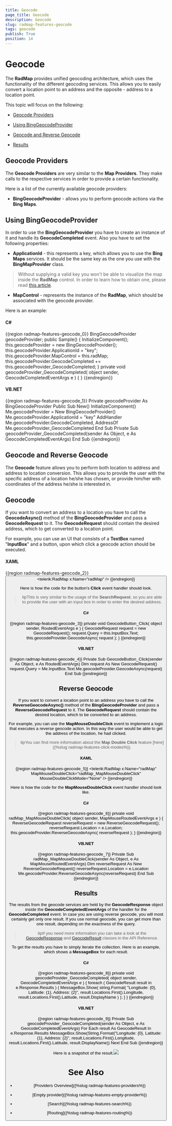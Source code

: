 ```yaml
---
title: Geocode
page_title: Geocode
description: Geocode
slug: radmap-features-geocode
tags: geocode
publish: True
position: 14
---
```


# Geocode



The __RadMap__ provides unified geocoding architecture,
        which uses the functionality of the different geocoding services. This allows
        you to easily convert a location point to an address and the opposite -
        address to a location point.
      

This topic will focus on the following:

* [Geocode Providers](#Geocode_Providers)

* [Using BingGeocodeProvider](#Using_BingGeocodeProvider)

* [Geocode and Reverse Geocode](#Geocode_and_Reverse_Geocode)

* [Results](#Results)

## Geocode Providers

The __Geocode Providers__ are very similar to the
          __Map Providers__. They make calls to the
          respective services in order to provide a certain functionality.
        

Here is a list of the currently available geocode providers:

* __BingGeocodeProvider__ - allows you to perform
              geocode actions via the __Bing Maps__.
            

## Using BingGeocodeProvider

In order to use the __BingGeocodeProvider__ you have to
          create an instance of it and handle its __GeocodeCompleted__
          event. Also you have to set the following properties:
        

* __ApplicationId__ - this represents a key, which allows
            you to use the __Bing Maps__ services. It should be the
            same key as the one you use with the __BingMapProvider__ class.
            

>Without supplying a valid key you won't be able to visualize the map
                inside the __RadMap__ control. In order to learn
                how to obtain one, please read [this article](http://msdn.microsoft.com/en-us/library/ee681900.aspx).
              

* __MapControl__ - represents the instance of the
              __RadMap__, which should be associated with the geocode provider.
            

Here is an example:

#### __C#__

{{region radmap-features-geocode_0}}
	BingGeocodeProvider geocodeProvider;
	public Sample()
	{
	    InitializeComponent();
	    this.geocodeProvider = new BingGeocodeProvider();
	    this.geocodeProvider.ApplicationId = "key";
	    this.geocodeProvider.MapControl = this.radMap;
	    this.geocodeProvider.GeocodeCompleted += this.geocodeProvider_GeocodeCompleted;
	}
	private void geocodeProvider_GeocodeCompleted( object sender, GeocodeCompletedEventArgs e )
	{
	}
	{{endregion}}



#### __VB.NET__

{{region radmap-features-geocode_1}}
	Private geocodeProvider As BingGeocodeProvider
	Public Sub New()
	 InitializeComponent()
	 Me.geocodeProvider = New BingGeocodeProvider()
	 Me.geocodeProvider.ApplicationId = "key"
	 AddHandler Me.geocodeProvider.GeocodeCompleted, AddressOf Me.geocodeProvider_GeocodeCompleted
	End Sub
	Private Sub geocodeProvider_GeocodeCompleted(sender As Object, e As GeocodeCompletedEventArgs)
	End Sub
	{{endregion}}



## Geocode and Reverse Geocode

The __Geocode__ feature allows you to perform both
          location to address and address to location conversion. This allows you
          to provide the user with the specific address of a location he/she has chosen,
          or provide him/her with coordinates of the address he/she is interested in.
        

## Geocode

If you want to convert an address to a location you have to call the
          __GeocodeAsync()__ method of the
          __BingGeocodeProvider__ and pass a
          __GeocodeRequest__ to it. The
          __GeocodeRequest__ should contain the desired address,
          which to get converted to a location point.
        

For example, you can use an UI that consists of a __TextBox__
          named "__InputBox__" and a button, upon which click
          a geocode action should be executed.
        

#### __XAML__

{{region radmap-features-geocode_2}}
	<StackPanel Width="600"
	            Height="480">
	    <TextBox x:Name="InputBox"
	                Margin="0,0,0,10"
	                Width="200"
	                HorizontalAlignment="Left" />
	    <Button x:Name="GeocodeButton"
	            Content="Search"
	            Click="GeocodeButton_Click"
	            Margin="0,0,0,10"
	            HorizontalAlignment="Left" />
	    <telerik:RadMap x:Name="radMap" />
	</StackPanel>
	{{endregion}}



Here is how the code for the button's __Click__
          event handler should look.
        

>tipThis is very similar to the usage of the __SearchRequest__,
            so you are able to provide the user with an input box in order to enter the desired address.
          

#### __C#__

{{region radmap-features-geocode_3}}
	private void GeocodeButton_Click( object sender, RoutedEventArgs e )
	{
	    GeocodeRequest request = new GeocodeRequest();
	    request.Query = this.InputBox.Text;
	    this.geocodeProvider.GeocodeAsync( request );
	}
	{{endregion}}



#### __VB.NET__

{{region radmap-features-geocode_4}}
	Private Sub GeocodeButton_Click(sender As Object, e As RoutedEventArgs)
	 Dim request As New GeocodeRequest()
	 request.Query = Me.InputBox.Text
	 Me.geocodeProvider.GeocodeAsync(request)
	End Sub
	{{endregion}}



## Reverse Geocode

If you want to convert a location point to an address you have to
          call the __ReverseGeocodeAsync()__ method of
          the __BingGeocodeProvider__ and pass a
          __ReverseGeocodeRequest__ to it. The
          __GeocodeRequest__ should contain the
          desired location, which to be converted to an address.
        

For example, you can use the __MapMouseDoubleClick__
          event to implement a logic that executes a reverse geocode action.
          In this way the user would be able to get the address of the
          location, he had clicked.
        

>tipYou can find more information about the __Map Double Click__ feature
            [here]({%slug radmap-features-click-modes%}).
          

#### __XAML__

{{region radmap-features-geocode_5}}
	<telerik:RadMap x:Name="radMap"
	                MapMouseDoubleClick="radMap_MapMouseDoubleClick"
	                MouseDoubleClickMode="None" />
	{{endregion}}



Here is how the code for the __MapMouseDoubleClick__
          event handler should look like.
        

#### __C#__

{{region radmap-features-geocode_6}}
	private void radMap_MapMouseDoubleClick( object sender, MapMouseRoutedEventArgs e )
	{
	    ReverseGeocodeRequest reverseRequest = new ReverseGeocodeRequest();
	    reverseRequest.Location = e.Location;
	    this.geocodeProvider.ReverseGeocodeAsync( reverseRequest );
	}
	{{endregion}}



#### __VB.NET__

{{region radmap-features-geocode_7}}
	Private Sub radMap_MapMouseDoubleClick(sender As Object, e As MapMouseRoutedEventArgs)
	 Dim reverseRequest As New ReverseGeocodeRequest()
	 reverseRequest.Location = e.Location
	 Me.geocodeProvider.ReverseGeocodeAsync(reverseRequest)
	End Sub
	{{endregion}}



## Results

The results from the geocode services are held by the
          __GeocodeResponse__ object inside the
          __GeocodeCompletedEventArgs__ of the handler
          for the __GeocodeCompleted__ event.
          In case you are using reverse geocode, you will most certainly get only one result.
          If you use normal geocode, you can get more than one result,
          depending on the exactness of the query.
        

>tipIf you need more information you can take a look at the
            [GeocodeResponse](http://www.telerik.com/help/silverlight/t_telerik_windows_controls_map_geocoderesponse.html)
            and
            [GeocodeResult](http://www.telerik.com/help/silverlight/t_telerik_windows_controls_map_geocoderesult.html)
            classes in the API Reference.
          

To get the results you have to simply iterate the collection. Here is an
          example, which shows a __MessageBox__ for each result.
        

#### __C#__

{{region radmap-features-geocode_8}}
	private void geocodeProvider_GeocodeCompleted( object sender, GeocodeCompletedEventArgs e )
	{
	    foreach ( GeocodeResult result in e.Response.Results )
	    {
	        MessageBox.Show( string.Format( "Longitude: {0}, Latitude: {1}, Address: {2}", result.Locations.First().Longitude, result.Locations.First().Latitude, result.DisplayName ) );
	    }
	}
	{{endregion}}



#### __VB.NET__

{{region radmap-features-geocode_9}}
	Private Sub geocodeProvider_GeocodeCompleted(sender As Object, e As GeocodeCompletedEventArgs)
	 For Each result As GeocodeResult In e.Response.Results
	  MessageBox.Show(String.Format("Longitude: {0}, Latitude: {1}, Address: {2}", result.Locations.First().Longitude, result.Locations.First().Latitude, result.DisplayName))
	 Next
	End Sub
	{{endregion}}



Here is a snapshot of the result.![](images/RadMap_Features_Geocode_01.png)

# See Also

 * [Providers Overview]({%slug radmap-features-providers%})

 * [Empty provider]({%slug radmap-features-empty-provider%})

 * [Search]({%slug radmap-features-search%})

 * [Routing]({%slug radmap-features-routing%})
